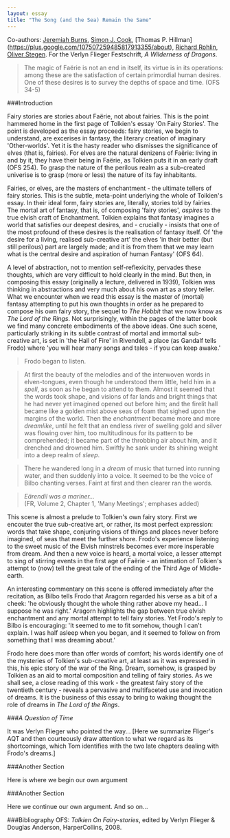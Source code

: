 ```yaml
---
layout: essay
title: "The Song (and the Sea) Remain the Same"
---
```

Co-authors: [Jeremiah Burns](https://plus.google.com/+JeremiahBurns/about), [Simon J. Cook](https://plus.google.com/+simoncook/about), [Thomas P. Hillman] (https://plus.google.com/107507259485817913355/about), [Richard Rohlin](https://plus.google.com/+RichardRohlin/about), [Oliver Stegen](https://plus.google.com/+OliverStegen/about). For the Verlyn Flieger Festschrift, *A Wilderness of Dragons*.


>The magic of Faërie is not an end in itself, its virtue is in its operations: among these are the satisfaction of certain primordial human desires. One of these desires is to survey the depths of space and time. (OFS 34-5)

###Introduction

Fairy stories are stories about Faërie, not about fairies. This is the point hammered home in the first page of Tolkien's essay 'On Fairy Stories'. The point is developed as the essay proceeds: fairy stories, we begin to understand, are excerises in fantasy, the literary creation of  imaginary 'Other-worlds'. Yet it is the hasty reader who dismisses the significance of elves (that is, fairies). For elves are the natural denizens of Faërie: living in and by it, they have their being in Faërie, as Tolkien puts it in an early draft (OFS 254). To grasp the nature of the perilous realm as a sub-created univerise is to grasp (more or less) the nature of its fay inhabitants.

Fairies, or elves, are the masters of enchantment - the ultimate tellers of fairy stories. This is the subtle, meta-point underlying the whole of Tolkien's essay. In their ideal form, fairy stories are, literally, stories told by fairies. The mortal art of fantasy, that is, of composing 'fairy stories', *aspires* to the true elvish craft of Enchantment. Tolkien explains that fantasy imagines a world that satisfies our deepest desires, and - crucially - insists that one of the most profound of these desires is the realisation of fantasy itself. Of 'the desire for a living, realised sub-creative art' the elves 'in their better (but still perilous) part are largely made; and it is from them that we may learn what is the central desire and aspiration of human Fantasy' (OFS 64).

A level of abstraction, not to mention self-reflexicity, pervades these thoughts, which are very difficult to hold clearly in the mind. But then, in composing this essay (originally a lecture, delivered in 1939), Tolkien was thinking in abstractions and very much about his own art as a story teller. What we encounter when we read this essay is the master of (mortal) fantasy attempting to put his own thoughts in order as he prepared to compose his own fairy story, the sequel to *The Hobbit* that we now know as *The Lord of the Rings*. Not surprisingly, within the pages of the latter book we find many concrete embodiments of the above ideas. One such scene, particularly striking in its subtle contrast of mortal and immortal sub-creative art, is set in 'the Hall of Fire' in Rivendell, a place (as Gandalf tells Frodo) where 'you will hear many songs and tales - if you can keep awake.'

>Frodo began to listen.  

>At first the beauty of the melodies and of the interwoven words in elven-tongues, even though he understood them little, held him in a *spell*, as soon as he began to attend to them. Almost it seemed that the words took shape, and visions of far lands and bright things that he had never yet imagined opened out before him; and the firelit hall became like a golden mist above seas of foam that sighed upon the margins of the world. Then the *enchantment* became more and more *dreamlike*, until he felt that an endless river of swelling gold and silver was flowing over him, too multitudinous for its pattern to be comprehended; it became part of the throbbing air about him, and it drenched and drowned him. Swiftly he sank under its shining weight into a deep realm of *sleep*. 

>There he wandered long in a *dream* of music that turned into running water, and then suddenly into a voice. It seemed to be the voice of Bilbo chanting verses. Faint at first and then clearer ran the words.  

>*Eärendil was a mariner...*      
>(FR, Volume 2, Chapter 1, 'Many Meetings'; emphases added)   

This scene is almost a prelude to Tolkien's own fairy story. First we encouter the true sub-creative art, or rather, its most perfect expression: words that take shape, conjuring visions of things and places never before imagined, of seas that meet the further shore. Frodo's experience listening to the sweet music of the Elvish minstrels becomes ever more insperable from dream. And then a new voice is heard, a mortal voice, a lesser attempt to sing of stirring events in the first age of Faërie - an intimation of Tolkien's attempt to (now) tell the great tale of the ending of the Third Age of Middle-earth.

An interesting commentary on this scene is offered immediately after the recitation, as Bilbo tells Frodo that Aragorn regarded his verse as a bit of a cheek: 'he obviously thought the whole thing rather above my head... I suppose he was right.' Aragorn highlights the gap between true elvish enchantment and any mortal attempt to tell fairy stories.  Yet Frodo's reply to Bilbo is encouraging: 'It seemed to me to fit somehow, though I can't explain. I was half asleep when you began, and it seemed to follow on from something that I was dreaming about.' 

Frodo here does more than offer words of comfort; his words identify one of the mysteries of Tolkien's sub-creative art, at least as it was expressed in this, his epic story of the war of the Ring. Dream, somehow, is grasped by Tolkien as an aid to mortal composition and telling of fairy stories. As we shall see, a close reading of this work - the greatest fairy story of the twentieth century - reveals a pervasive and multifaceted use and invocation of dreams. It is the business of this essay to bring to waking thought the role of dreams in *The Lord of the Rings*.


###*A Question of Time*

It was Verlyn Flieger who pointed the way... 
[Here we summarize Fliger's AQT and then courteously draw attention to what we regard as its shortcomings, which Tom identifies with the two late chapters dealing with Frodo's dreams.]


###Another Section

Here is where we begin our own argument


###Another Section

Here we continue our own argument. And so on...


###Bibliography
OFS: *Tolkien On Fairy-stories*, edited by Verlyn Flieger & Douglas Anderson, HarperCollins, 2008.


